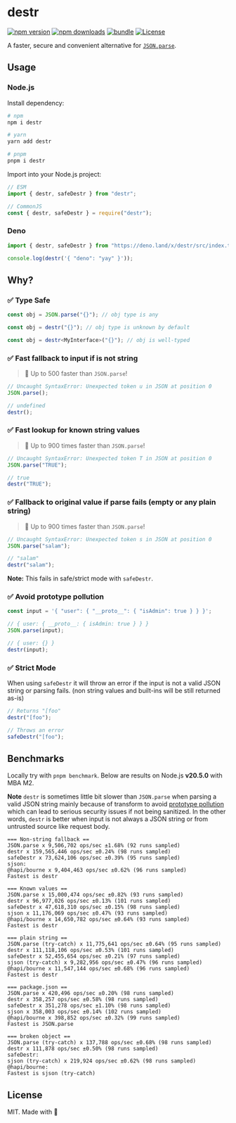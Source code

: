 # destr

[![npm version][npm-version-src]][npm-version-href]
[![npm downloads][npm-downloads-src]][npm-downloads-href]
[![bundle][bundle-src]][bundle-href]
[![License][license-src]][license-href]

A faster, secure and convenient alternative for [`JSON.parse`](https://developer.mozilla.org/en-US/docs/Web/JavaScript/Reference/Global_Objects/JSON/parse).

## Usage

### Node.js

Install dependency:

```bash
# npm
npm i destr

# yarn
yarn add destr

# pnpm
pnpm i destr
```

Import into your Node.js project:

```js
// ESM
import { destr, safeDestr } from "destr";

// CommonJS
const { destr, safeDestr } = require("destr");
```

### Deno

```js
import { destr, safeDestr } from "https://deno.land/x/destr/src/index.ts";

console.log(destr('{ "deno": "yay" }'));
```

## Why?

### ✅ Type Safe

```ts
const obj = JSON.parse("{}"); // obj type is any

const obj = destr("{}"); // obj type is unknown by default

const obj = destr<MyInterface>("{}"); // obj is well-typed
```

### ✅ Fast fallback to input if is not string

> 🚀 Up to 500 faster than `JSON.parse`!

```js
// Uncaught SyntaxError: Unexpected token u in JSON at position 0
JSON.parse();

// undefined
destr();
```

### ✅ Fast lookup for known string values

> 🚀 Up to 900 times faster than `JSON.parse`!

```js
// Uncaught SyntaxError: Unexpected token T in JSON at position 0
JSON.parse("TRUE");

// true
destr("TRUE");
```

### ✅ Fallback to original value if parse fails (empty or any plain string)

> 🚀 Up to 900 times faster than `JSON.parse`!

```js
// Uncaught SyntaxError: Unexpected token s in JSON at position 0
JSON.parse("salam");

// "salam"
destr("salam");
```

**Note:** This fails in safe/strict mode with `safeDestr`.

### ✅ Avoid prototype pollution

```js
const input = '{ "user": { "__proto__": { "isAdmin": true } } }';

// { user: { __proto__: { isAdmin: true } } }
JSON.parse(input);

// { user: {} }
destr(input);
```

### ✅ Strict Mode

When using `safeDestr` it will throw an error if the input is not a valid JSON string or parsing fails. (non string values and built-ins will be still returned as-is)

```js
// Returns "[foo"
destr("[foo");

// Throws an error
safeDestr("[foo");
```

## Benchmarks

Locally try with `pnpm benchmark`. Below are results on Node.js **v20.5.0** with MBA M2.

**Note** `destr` is sometimes little bit slower than `JSON.parse` when parsing a valid JSON string mainly because of transform to avoid [prototype pollution](https://learn.snyk.io/lessons/prototype-pollution/javascript/) which can lead to serious security issues if not being sanitized. In the other words, `destr` is better when input is not always a JSON string or from untrusted source like request body.

```
=== Non-string fallback ==
JSON.parse x 9,506,702 ops/sec ±1.68% (92 runs sampled)
destr x 159,565,446 ops/sec ±0.24% (98 runs sampled)
safeDestr x 73,624,106 ops/sec ±0.39% (95 runs sampled)
sjson:
@hapi/bourne x 9,404,463 ops/sec ±0.62% (96 runs sampled)
Fastest is destr

=== Known values ==
JSON.parse x 15,000,474 ops/sec ±0.82% (93 runs sampled)
destr x 96,977,026 ops/sec ±0.13% (101 runs sampled)
safeDestr x 47,618,310 ops/sec ±0.15% (98 runs sampled)
sjson x 11,176,069 ops/sec ±0.47% (93 runs sampled)
@hapi/bourne x 14,650,782 ops/sec ±0.64% (93 runs sampled)
Fastest is destr

=== plain string ==
JSON.parse (try-catch) x 11,775,641 ops/sec ±0.64% (95 runs sampled)
destr x 111,118,106 ops/sec ±0.53% (101 runs sampled)
safeDestr x 52,455,654 ops/sec ±0.21% (97 runs sampled)
sjson (try-catch) x 9,282,956 ops/sec ±0.47% (96 runs sampled)
@hapi/bourne x 11,547,144 ops/sec ±0.68% (96 runs sampled)
Fastest is destr

=== package.json ==
JSON.parse x 420,496 ops/sec ±0.20% (98 runs sampled)
destr x 358,257 ops/sec ±0.58% (98 runs sampled)
safeDestr x 351,278 ops/sec ±1.10% (98 runs sampled)
sjson x 358,003 ops/sec ±0.14% (102 runs sampled)
@hapi/bourne x 398,852 ops/sec ±0.32% (99 runs sampled)
Fastest is JSON.parse

=== broken object ==
JSON.parse (try-catch) x 137,788 ops/sec ±0.68% (98 runs sampled)
destr x 111,878 ops/sec ±0.50% (98 runs sampled)
safeDestr:
sjson (try-catch) x 219,924 ops/sec ±0.62% (98 runs sampled)
@hapi/bourne:
Fastest is sjson (try-catch)
```

## License

MIT. Made with 💖

<!-- Badges -->

[npm-version-src]: https://img.shields.io/npm/v/destr?style=flat&colorA=18181B&colorB=F0DB4F
[npm-version-href]: https://npmjs.com/package/destr
[npm-downloads-src]: https://img.shields.io/npm/dm/destr?style=flat&colorA=18181B&colorB=F0DB4F
[npm-downloads-href]: https://npmjs.com/package/destr
[bundle-src]: https://img.shields.io/bundlephobia/minzip/destr?style=flat&colorA=18181B&colorB=F0DB4F
[bundle-href]: https://bundlephobia.com/result?p=destr
[license-src]: https://img.shields.io/github/license/unjs/destr.svg?style=flat&colorA=18181B&colorB=F0DB4F
[license-href]: https://github.com/unjs/destr/blob/main/LICENSE
